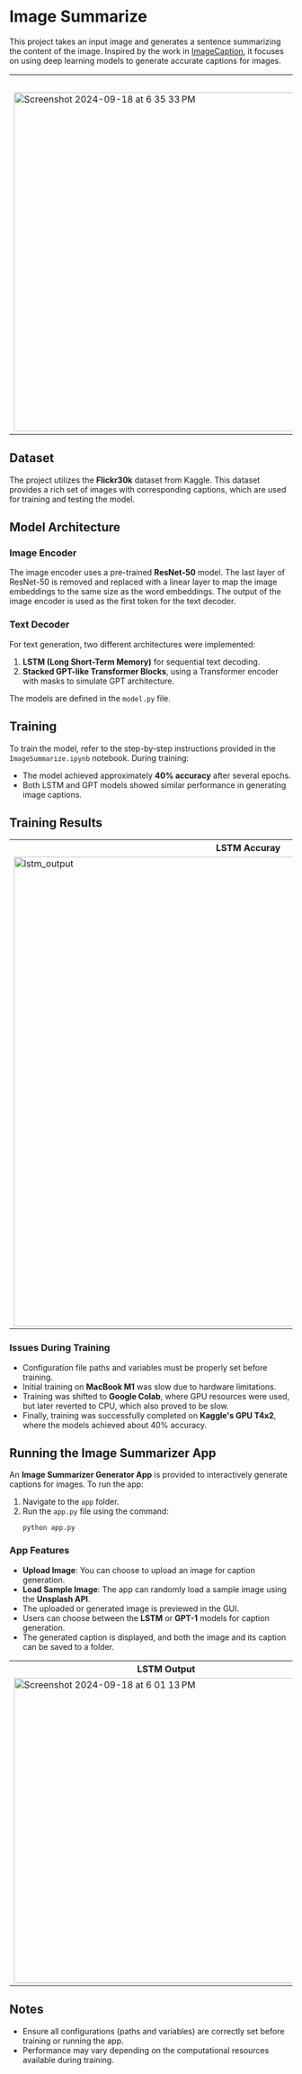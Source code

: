 # Image Summarize

This project takes an input image and generates a sentence summarizing the content of the image. Inspired by the work in [ImageCaption](https://github.com/haoyu-he/ImageCaption), it focuses on using deep learning models to generate accurate captions for images.

<table>
  <tr>
    <th colspan=2> Results</th>
  </tr>
  <tr>
    <td><img width="602" alt="Screenshot 2024-09-18 at 6 35 33 PM" src="https://github.com/user-attachments/assets/d7b70c7e-788f-4a05-af3d-5bd98ca07a92"></td>
    <td><img width="604" alt="Screenshot 2024-09-18 at 6 35 44 PM" src="https://github.com/user-attachments/assets/e80b03e4-f21f-436a-be3b-0890b4c9881d"></td>
  </tr>
</table>

## Dataset

The project utilizes the **Flickr30k** dataset from Kaggle. This dataset provides a rich set of images with corresponding captions, which are used for training and testing the model.

## Model Architecture

### Image Encoder
The image encoder uses a pre-trained **ResNet-50** model. The last layer of ResNet-50 is removed and replaced with a linear layer to map the image embeddings to the same size as the word embeddings. The output of the image encoder is used as the first token for the text decoder.

### Text Decoder
For text generation, two different architectures were implemented:
1. **LSTM (Long Short-Term Memory)** for sequential text decoding.
2. **Stacked GPT-like Transformer Blocks**, using a Transformer encoder with masks to simulate GPT architecture.

The models are defined in the `model.py` file.

## Training

To train the model, refer to the step-by-step instructions provided in the `ImageSummarize.ipynb` notebook. During training:
- The model achieved approximately **40% accuracy** after several epochs.
- Both LSTM and GPT models showed similar performance in generating image captions.

## Training Results
<table>
  <tr>
    <th>LSTM Accuray</th>
    <th>GPT-1 Accuray</th>
  </tr>
  <t>
    <td><img width="834" alt="lstm_output" src="https://github.com/user-attachments/assets/3f859dec-b5eb-4132-bbca-8780375307a0"></td>
    <td><img width="809" alt="gpt_output" src="https://github.com/user-attachments/assets/3da3bed3-bb56-4a7d-bc36-c13a6cdbe9bd"></td>
  </t>
</table>

### Issues During Training
- Configuration file paths and variables must be properly set before training.
- Initial training on **MacBook M1** was slow due to hardware limitations.
- Training was shifted to **Google Colab**, where GPU resources were used, but later reverted to CPU, which also proved to be slow.
- Finally, training was successfully completed on **Kaggle's GPU T4x2**, where the models achieved about 40% accuracy.

## Running the Image Summarizer App

An **Image Summarizer Generator App** is provided to interactively generate captions for images. To run the app:
1. Navigate to the `app` folder.
2. Run the `app.py` file using the command:
   ```
   python app.py
   ```

### App Features
- **Upload Image**: You can choose to upload an image for caption generation.
- **Load Sample Image**: The app can randomly load a sample image using the **Unsplash API**.
- The uploaded or generated image is previewed in the GUI.
- Users can choose between the **LSTM** or **GPT-1** models for caption generation.
- The generated caption is displayed, and both the image and its caption can be saved to a folder.
<table>
  <tr>
    <th>LSTM Output</th>
    <th>GPT-1 Output</th>
  <tr>
    <td><img width="542" alt="Screenshot 2024-09-18 at 6 01 13 PM" src="https://github.com/user-attachments/assets/78a2feee-7b79-4245-96b7-69955b708e03"></td>
    <td><img width="541" alt="Screenshot 2024-09-18 at 6 01 26 PM" src="https://github.com/user-attachments/assets/6f7962ed-de9b-45af-b052-2ac9d65ff2fd"></td>
  </tr>
</table>

## Notes
- Ensure all configurations (paths and variables) are correctly set before training or running the app.
- Performance may vary depending on the computational resources available during training.
